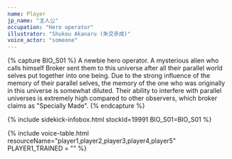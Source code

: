 ```yaml
---
name: Player
jp_name: "主人公"
occupation: "Hero operator"
illustrator: "Shukou Akanaru (朱交赤成)"
voice_actor: "someone"
---
```


{% capture BIO_S01 %}
A newbie hero operator. A mysterious alien who calls himself Broker sent them to this universe after all their parallel world selves put together into one being.
Due to the strong influence of the memory of their parallel selves, the memory of the one who was originally in this universe is somewhat diluted.
Their ability to interfere with parallel universes is extremely high compared to other observers, which broker claims as "Specially Made".
{% endcapture %}

{% include sidekick-infobox.html stockId=19991 BIO_S01=BIO_S01 %}

{% include voice-table.html resourceName="player1,player2,player3,player4,player5"
PLAYER1_TRAINED = ""
%}
